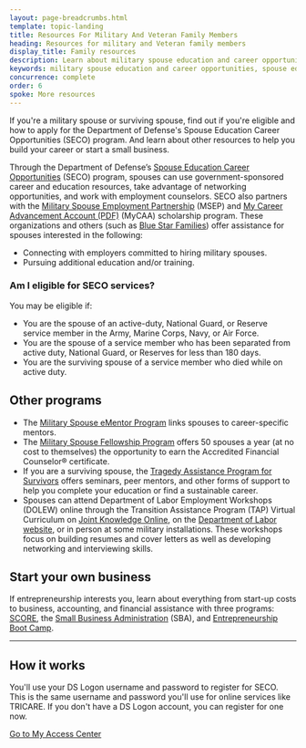 ```yaml
---
layout: page-breadcrumbs.html
template: topic-landing
title: Resources For Military And Veteran Family Members
heading: Resources for military and Veteran family members
display_title: Family resources
description: Learn about military spouse education and career opportunities and programs, like the Spouse Education Career Opportunities (SECO) program. SECO can help military spouses find education and career training and connect with employers who are committed to hiring military spouses.
keywords: military spouse education and career opportunities, spouse education and career opportunities, careers for military spouses
concurrence: complete
order: 6
spoke: More resources
---
```


<div class="va-introtext">

If you're a military spouse or surviving spouse, find out if you're eligible and how to apply for the Department of Defense's Spouse Education Career Opportunities (SECO) program. And learn about other resources to help you build your career or start a small business.

</div>

Through the Department of Defense’s [Spouse Education Career Opportunities](https://myseco.militaryonesource.mil/Portal/) (SECO) program, spouses can use government-sponsored career and education resources, take advantage of networking opportunities, and work with employment counselors. SECO also partners with the [Military Spouse Employment Partnership](https://msepjobs.militaryonesource.mil/msep/) (MSEP) and [My Career Advancement Account (PDF)](https://myseco.militaryonesource.mil/Portal/Media/Default/Collaterals_Catalog/Program_Overview/MyCAA-Helping-Spouses-Reach-Career-Goals.pdf) (MyCAA) scholarship program. These organizations and others (such as [Blue Star Families](https://www.bluestarfam.org/)) offer assistance for spouses interested in the following:

- Connecting with employers committed to hiring military spouses.
- Pursuing additional education and/or training.

<div class="feature" markdown="1">

### Am I eligible for SECO services?

You may be eligible if:
- You are the spouse of an active-duty, National Guard, or Reserve service member in the Army, Marine Corps, Navy, or Air Force.
- You are the spouse of a service member who has been separated from active duty, National Guard, or Reserves for less than 180 days.
- You are the surviving spouse of a service member who died while on active duty.
</div>

## Other programs
- The [Military Spouse eMentor Program](https://ementorprogram.org/p/milspouse/about) links spouses to career-specific mentors.
- The [Military Spouse Fellowship Program](http://www.saveandinvest.org/military/military-spouse-fellowship-program) offers 50 spouses a year (at no cost to themselves) the opportunity to earn the Accredited Financial Counselor® certificate.
- If you are a surviving spouse, the [Tragedy Assistance Program for Survivors](https://www.taps.org/) offers seminars, peer mentors, and other forms of support to help you complete your education or find a sustainable career.
- Spouses can attend Department of Labor Employment Workshops (DOLEW) online through the Transition Assistance Program (TAP) Virtual Curriculum on [Joint Knowledge Online](https://jkodirect.jten.mil), on the [Department of Labor website](https://www.dol.gov/vets/), or in person at some military installations. These workshops focus on building resumes and cover letters as well as developing networking and interviewing skills.

## Start your own business
If entrepreneurship interests you, learn about everything from start-up costs to business, accounting, and financial assistance with three programs: [SCORE](https://www.score.org), the [Small Business Administration](https://www.sba.gov/content/veteran-service-disabled-veteran-owned) (SBA), and [Entrepreneurship Boot Camp](https://myseco.militaryonesource.mil/Portal/Content/View/2622).

-----

## How it works
You'll use your DS Logon username and password to register for SECO. This is the same username and password you'll use for online services like TRICARE. If you don't have a DS Logon account, you can register for one now. 

[Go to My Access Center](https://myaccess.dmdc.osd.mil/my.policy)

